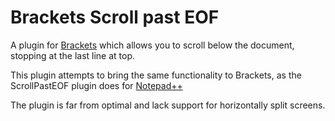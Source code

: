 # Brackets Scroll past EOF

A plugin for [Brackets](https://github.com/adobe/brackets/)
which allows you to scroll below the document, stopping at the last line at top.

This plugin attempts to bring the same functionality to Brackets, as the
ScrollPastEOF plugin does for [Notepad++](https://notepad-plus-plus.org/)

The plugin is far from optimal and lack support for horizontally split screens.
